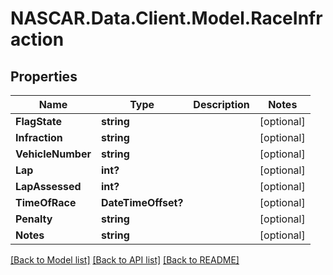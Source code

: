 # NASCAR.Data.Client.Model.RaceInfraction
## Properties

Name | Type | Description | Notes
------------ | ------------- | ------------- | -------------
**FlagState** | **string** |  | [optional] 
**Infraction** | **string** |  | [optional] 
**VehicleNumber** | **string** |  | [optional] 
**Lap** | **int?** |  | [optional] 
**LapAssessed** | **int?** |  | [optional] 
**TimeOfRace** | **DateTimeOffset?** |  | [optional] 
**Penalty** | **string** |  | [optional] 
**Notes** | **string** |  | [optional] 

[[Back to Model list]](../README.md#documentation-for-models) [[Back to API list]](../README.md#documentation-for-api-endpoints) [[Back to README]](../README.md)

